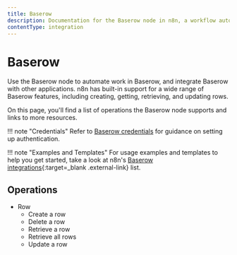 ```yaml
---
title: Baserow
description: Documentation for the Baserow node in n8n, a workflow automation platform. Includes details of operations and configuration, and links to examples and credentials information.
contentType: integration
---
```


# Baserow

Use the Baserow node to automate work in Baserow, and integrate Baserow with other applications. n8n has built-in support for a wide range of Baserow features, including creating, getting, retrieving, and updating rows.

On this page, you'll find a list of operations the Baserow node supports and links to more resources.

!!! note "Credentials"
    Refer to [Baserow credentials](/integrations/builtin/credentials/baserow/) for guidance on setting up authentication. 

!!! note "Examples and Templates"
    For usage examples and templates to help you get started, take a look at n8n's [Baserow integrations](https://n8n.io/integrations/baserow/){:target=_blank .external-link} list.




## Operations

* Row
    * Create a row
    * Delete a row
    * Retrieve a row
    * Retrieve all rows
    * Update a row
